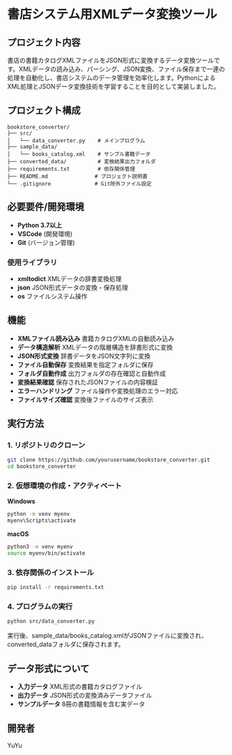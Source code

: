# 書店システム用XMLデータ変換ツール

## プロジェクト内容
書店の書籍カタログXMLファイルをJSON形式に変換するデータ変換ツールです。XMLデータの読み込み、パーシング、JSON変換、ファイル保存まで一連の処理を自動化し、書店システムのデータ管理を効率化します。PythonによるXML処理とJSONデータ変換技術を学習することを目的として実装しました。

## プロジェクト構成
```
bookstore_converter/
├── src/
│   └── data_converter.py    # メインプログラム
├── sample_data/
│   └── books_catalog.xml    # サンプル書籍データ
├── converted_data/          # 変換結果出力フォルダ
├── requirements.txt         # 依存関係管理
├── README.md               # プロジェクト説明書
└── .gitignore              # Git除外ファイル設定
```

## 必要要件/開発環境
- **Python 3.7以上**
- **VSCode** (開発環境)
- **Git** (バージョン管理)

### 使用ライブラリ
- **xmltodict** XMLデータの辞書変換処理
- **json** JSON形式データの変換・保存処理
- **os** ファイルシステム操作

## 機能
- **XMLファイル読み込み** 書籍カタログXMLの自動読み込み
- **データ構造解析** XMLデータの階層構造を辞書形式に変換
- **JSON形式変換** 辞書データをJSON文字列に変換
- **ファイル自動保存** 変換結果を指定フォルダに保存
- **フォルダ自動作成** 出力フォルダの存在確認と自動作成
- **変換結果確認** 保存されたJSONファイルの内容検証
- **エラーハンドリング** ファイル操作や変換処理のエラー対応
- **ファイルサイズ確認** 変換後ファイルのサイズ表示

## 実行方法

### 1. リポジトリのクローン
```bash
git clone https://github.com/yourusername/bookstore_converter.git
cd bookstore_converter
```

### 2. 仮想環境の作成・アクティベート

**Windows**
```bash
python -m venv myenv
myenv\Scripts\activate
```

**macOS**
```bash
python3 -m venv myenv
source myenv/bin/activate
```

### 3. 依存関係のインストール
```bash
pip install -r requirements.txt
```

### 4. プログラムの実行
```bash
python src/data_converter.py
```

実行後、sample_data/books_catalog.xmlがJSONファイルに変換され、converted_dataフォルダに保存されます。

## データ形式について
- **入力データ** XML形式の書籍カタログファイル
- **出力データ** JSON形式の変換済みデータファイル
- **サンプルデータ** 8冊の書籍情報を含む実データ

## 開発者
YuYu